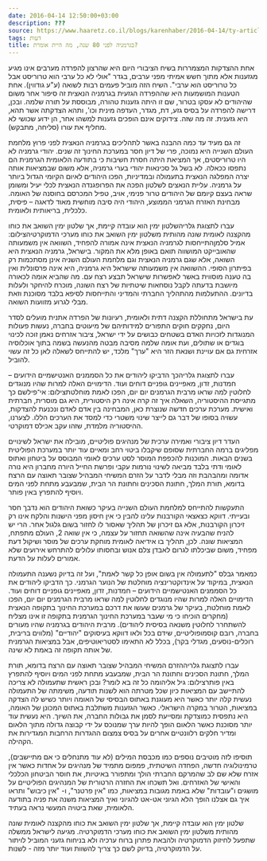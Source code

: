 ```yaml
---
date: 2016-04-14 12:50:00+03:00
description: ???
source: https://www.haaretz.co.il/blogs/karenhaber/2016-04-14/ty-article/0000017f-f8fd-d887-a7ff-f8fdae8c0000
tags: דעות
title: בגרמניה לפני 80 שנה, מה היית אומרת?
---
```


אחת ההצדקות המצמררות בשיח הציבורי היום היא שהרצון להפרדה מערבים אינו מגיע מגזענות אלא מתוך חשש אמיתי מפני ערבים, בגדר "אולי לא כל ערבי הוא טרוריסט אבל כל טרוריסט הוא ערבי". השיח הזה מוביל פעמים רבות לשואה (ע"ע גודווין). אחת הטענות המושמעות היא שההפרדה הגזעית בגרמניה הנאצית זה סיפור אחר משום שהיהודים לא עסקו בטרור, שם זו היתה גזענות טהורה, מבוססת על תורה שלמה. ובכן, דרישה להפרדה על בסיס גזע, דת, מגדר, העדפה מינית וכו', ותהא הצדקתה אשר תהא, היא גזענית. זה מה שזה. צידוקים אינם הופכים גזענות למשהו אחר, הן ידוע שכושי לא מחליף את עורו (סליחה, מתבקש). 

זה גם מעיד עד כמה ההבנה באשר לתהליכים בגרמניה הנאצית לפני פרוץ מלחמת העולם השנייה היא נמוכה, פרי של דיון חסר במערכת החינוך זה שנים. יהודי גרמניה לא היו טרוריסטים, אך המציאת היתה חסרת חשיבות כי בתודעה הלאומית הגרמנית הם נתפסו ככאלה. לא בשל גל סכינאות יהודי בערי גרמניה, אלא משום שבמציאות אותה יצרה המפלגה הנאצית בתעמולה ובמדיניות, הפכו היהודים לאיום הקיומי הגדול ביותר על גרמניה. עליית הנאצים לשלטון הפכה את הפרופגנדה הנאצית לכלי יעיל ומשומן שראה בעצם קיומם של היהודים טרור פנימי, אויב, טפיל המכרסם בחוסנה של האומה. מבחינת האזרח הגרמני הממוצע, היהודי היה סיבה מוחשית מאוד לדאגה – פיסית, כלכלית, בריאותית ולאומית.

 עברו לתצוגת גלריהשלטון ימין הוא עובדה קיימת, אך שלטון ימין השואב את כוחו מהקצנה לאומית שונה מהותית משלטון ימין השואב את כוחו מערכי הדמוקרטיהצילום: אמיל סלמןהתייחסות לגרמניה הנאצית אינה אמורה להפחיד, השוואה אין משמעותה שהאובייקט המושווה תואם באופן מלא את המקור. בישראל, גרמניה הנאצית היא השואה, אלא שגם גרמניה הנאצית וגם מלחמת העולם השניה אינן מסתכמות רק בפיתרון הסופי. ההשוואה אין משמעותה שישראל היא גרמניה, היא אינה פרסונלית ואין בה טענה מוסווית באשר לאפשרות שישראל תבצע רצח עם. מה שהביא אומה לכאורה מיושבת בדעתה לקבל נוסחאות שיטתיות של רצח השונה, מוכרח להיחקר ולעלות בדיונים. ההתעלמות מהתהליך החברתי והמדיני והתייחסות לסיפא בלבד מסוכנת וזאת מבלי לגרוע מזוועות השואה.

עת בישראל מתחוללת הקצנה דתית ולאומית, רעיונות של הפרדה אתנית מועלים לסדר היום, נחקקים חוקים התפורים למידותיהם של מיעוטים בחברה, נעשות פעולות המנוגדות לזכויות האדם בשטחים כבושים על ידי ישראל, ציבור אזרחים נאמן זוכה לכינוי בוגדים או שתולים, ועת אומה שלמה מסיבה מבטה מהנעשה בשמה בתוך אוכלוסיה אזרחית גם אם עויינת ושנאת הזר היא "ערך" מלכד, יש להתייחס לשאלה לאן כל זה עשוי להוביל.

 עברו לתצוגת גלריהכך הדביקו ליהודים את כל הסממנים האנטישמיים הידועים – חמדנות, זדון, מאפיינים גופניים דוחים ועוד. הדימויים האלה למרות שהיו מנוגדים לחלוטין למה שראו מרבית הגרמנים יום יום, הפכו לאמת מוחלטתצילום: אי־פילשם כך מתגייסת ההיסטוריה, השאלה איך זה קרה אינה רק היסטורית, היא גם מוסרית, חברתית ואישית. מערכת ערכים חדשה שנוצרת כאן, המבחינה בין אדם לאדם ונכנעת להצדקות, עשויה בסופו של דבר גם לייצר שינוי משטרי כדי למסד את הערכים הללו. לצערנו, ההיסטוריה מלמדת, שזהו עקב אכילס דמוקרטי.

העדר דיון ציבורי ואמירה ערכית של מנהיגים פוליטיים, מובילה את ישראל לשינויים מפליגים ברמה החברתית שסופם שיקבלו ביטוי רחב ומאיים עוד יותר במערכת הפוליטית בשנים הבאות. המוכנות להכפפת המוסר לסט ערכים לאומי המבוסס על ביטחון ואתוס לאומי ודתי בלבד מביאה לשינוי נורמות עקבי ופרשת החייל היורה מחברון היא נורה אדומה ומהבהבת וזה מבלי לדבר על הזרם המשיחי המבהיל שצובר תאוצה עם הרצח בדומא, תורת המלך, חתונת הסכינים וחתונת הר הבית, שמבעבע מתחת לפני המים ויוסיף להתפרץ באין פותר.

התעקשות להתייחס למלחמת העולם השנייה בעיקר כשואת היהודים הוא נדבך חסר ובעייתי. דווקא כצאצאי הקורבנות עלינו להבין כי אין חיסון מפני הישנות והלקח אינו רק זיכרון הקורבנות, אלא גם זיכרון של תהליך שאסור לו לחזור בשום גלגול אחר. הרי יש להניח שהבעיה אינה שהשואה תחזור על עצמה, כי אין שואה 2, העולם מתפתח, המציאות שונה. לכן, תהליך בו אידיאה לאומית מוחקת ערכים של מוסר ושיקול דעת מפחיד, משום שביכלתו לגרום לאבדן צלם אנוש ובחסותו עלולים להתרחש אירועים שלא אמורים לעלות על הדעת.

כמאמר גבלס "לתעמולה אין בשום אופן כל קשר לאמת", ועל זה בדיוק נשענה התעמולה הנאצית, במיקוד על אינדוקטרינציה מוחלטת של הנוער הגרמני. כך הדביקו ליהודים את כל הסממנים האנטישמיים הידועים – חמדנות, זדון, מאפיינים גופניים דוחים ועוד. הדימויים האלה למרות שהיו מנוגדים לחלוטין למה שראו מרבית הגרמנים יום יום, הפכו לאמת מוחלטת, בעיקר של גרמנים שעשו את דרכם במערכת החינוך בתקופה הנאצית (מחקרים הוכיחו כי מי שעבר במערכת החינוך הגרמנית בתקופה זו אינו מצליח להשתחרר לחלוטין משנאה בסיסית ליהודים). מרבית היהודים בגרמניה שהיו מעורים בחברה, רובם קוסמופוליטיים, שידם בכל ולאו דווקא בעיסוקים "יהודיים" (מלווים בריבית, רוכלים-נוסעים, מגדלי בקר), בכלל לא התאימו לסטריאוטיפים, אבל במציאות הגרמנית של אותה תקופה זה באמת לא שינה.

 עברו לתצוגת גלריההזרם המשיחי המבהיל שצובר תאוצה עם הרצח בדומא, תורת המלך, חתונת הסכינים וחתונת הר הבית, שמבעבע מתחת לפני המים ויוסיף להתפרץ באין פותרצילום: גיל אליהומה כל זה בא לומר? ובכן ראשית שתעמולה לא צריכה להתיישב עם המציאות כיון שכל מטרתה הוא לשנות תודעה, משימתה של התעמולה נעשית קלה יותר כאשר היא מעוגנת באתוס הבסיסי של האומה ויותר כשיש לה הצדקה במציאות, הטרור במקרה הישראלי. כאשר הגזענות משתלבת באתוס המכונן של האומה, היא נתפסית כמוצדקת ומסייעת לסמן את גבולות החברה, את השיוך. היא נעשית עוד יותר מסוכנת כאשר הלאום הופך להיות ערך שמנוכס על ידי קבוצה גדולה מתוך הלאום ומדיר חלקים רלוונטיים אחרים על בסיס צמצום ההגדרות הרחבות המגדירות את הקהילה.

תוסיפו לזה מוטיבים נוספים כמו מכבסת המילים (לא עוד מתנחלים כי אם מתיישבים), טרמינולוגיה חדשה, הפחדה השיטתית, פמפום מתמיד של מנהיגים על אחדות כאשר אין אזרח שלא שם לב שהמרקם החברתי הולך ומתפורר באיטיות, את חוסר הביטחון הכלכלי והאישי של האזרחים. ואל תשכחו את החזרה הרטורית של המנהיגים הפוליטיים על מושגים ו"עובדות" שלא באמת מגובות במציאות, כמו "אין פרטנר", ו- "אין כיבוש" ותראו איך גם אצלנו הופך הלא הגיוני אט-אט להגיוני ואיך המציאות משנה את פניה בתודעה הלאומית, שאת ביטויה המעשי נראה בעתיד.

שלטון ימין הוא עובדה קיימת, אך שלטון ימין השואב את כוחו מהקצנה לאומית שונה מהותית משלטון ימין השואב את כוחו מערכי הדמוקרטיה. מגיעה לישראל ממשלה שתפעל לחיזוק הדמוקרטיה ולהבאת פתרון ברוח ערכיה ולא בניחוח גזעני המוביל לויתור על הדמוקרטיה, בדיוק לשם כך צריך להשוות ועוד יותר מזה - לשנות.